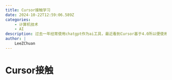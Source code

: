```yaml
---
title: Cursor接触学习
date: 2024-10-22T12:59:06.589Z
categories:
    - 计算机技术
    - AI
description: 过去一年经常使用chatgpt作为ai工具，最近看到Cursor基于4.0所以便使用该技术
author: |
    LeeZChuan
---
```




# Cursor接触